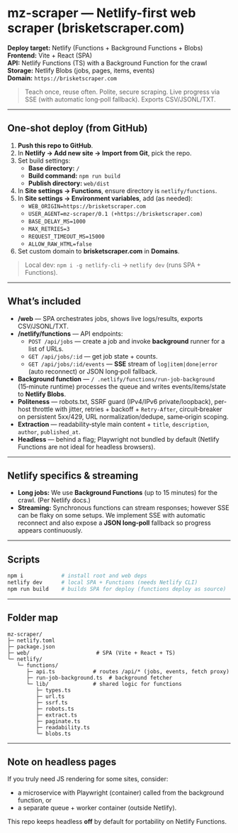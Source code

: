 # mz-scraper — Netlify-first web scraper (brisketscraper.com)

**Deploy target:** Netlify (Functions + Background Functions + Blobs)  
**Frontend:** Vite + React (SPA)  
**API:** Netlify Functions (TS) with a Background Function for the crawl  
**Storage:** Netlify Blobs (jobs, pages, items, events)  
**Domain:** `https://brisketscraper.com`

> Teach once, reuse often. Polite, secure scraping. Live progress via SSE (with automatic long‑poll fallback). Exports CSV/JSONL/TXT.

---

## One‑shot deploy (from GitHub)

1. **Push this repo to GitHub**.
2. In **Netlify → Add new site → Import from Git**, pick the repo.
3. Set build settings:
   - **Base directory:** `/`
   - **Build command:** `npm run build`
   - **Publish directory:** `web/dist`
4. In **Site settings → Functions**, ensure directory is `netlify/functions`.
5. In **Site settings → Environment variables**, add (as needed):
   - `WEB_ORIGIN=https://brisketscraper.com`
   - `USER_AGENT=mz-scraper/0.1 (+https://brisketscraper.com)`
   - `BASE_DELAY_MS=1000`
   - `MAX_RETRIES=3`
   - `REQUEST_TIMEOUT_MS=15000`
   - `ALLOW_RAW_HTML=false`
6. Set custom domain to **brisketscraper.com** in **Domains**.

> Local dev: `npm i -g netlify-cli` → `netlify dev` (runs SPA + Functions).

---

## What’s included

- **/web** — SPA orchestrates jobs, shows live logs/results, exports CSV/JSONL/TXT.
- **/netlify/functions** — API endpoints:
  - `POST /api/jobs` — create a job and invoke **background** runner for a list of URLs.
  - `GET /api/jobs/:id` — get job state + counts.
  - `GET /api/jobs/:id/events` — **SSE** stream of `log|item|done|error` (auto reconnect) or JSON long‑poll fallback.
- **Background function** — `/ .netlify/functions/run-job-background` (15‑minute runtime) processes the queue and writes events/items/state to **Netlify Blobs**.
- **Politeness** — robots.txt, SSRF guard (IPv4/IPv6 private/loopback), per-host throttle with jitter, retries + backoff + `Retry-After`, circuit‑breaker on persistent 5xx/429, URL normalization/dedupe, same‑origin scoping.
- **Extraction** — readability‑style main content + `title`, `description`, `author`, `published_at`.
- **Headless** — behind a flag; Playwright not bundled by default (Netlify Functions are not ideal for headless browsers).

---

## Netlify specifics & streaming

- **Long jobs:** We use **Background Functions** (up to 15 minutes) for the crawl. (Per Netlify docs.)  
- **Streaming:** Synchronous functions can stream responses; however SSE can be flaky on some setups. We implement SSE with automatic reconnect and also expose a **JSON long‑poll** fallback so progress appears continuously.

---

## Scripts

```bash
npm i            # install root and web deps
netlify dev      # local SPA + Functions (needs Netlify CLI)
npm run build    # builds SPA for deploy (functions deploy as source)
```

---

## Folder map

```
mz-scraper/
├─ netlify.toml
├─ package.json
├─ web/                     # SPA (Vite + React + TS)
└─ netlify/
   └─ functions/
      ├─ api.ts            # routes /api/* (jobs, events, fetch proxy)
      ├─ run-job-background.ts  # background fetcher
      └─ lib/              # shared logic for functions
         ├─ types.ts
         ├─ url.ts
         ├─ ssrf.ts
         ├─ robots.ts
         ├─ extract.ts
         ├─ paginate.ts
         ├─ readability.ts
         └─ blobs.ts
```

---

## Note on headless pages
If you truly need JS rendering for some sites, consider:
- a microservice with Playwright (container) called from the background function, or
- a separate queue + worker container (outside Netlify).

This repo keeps headless **off** by default for portability on Netlify Functions.

